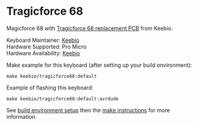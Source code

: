 Tragicforce 68
===============

Magicforce 68 with [Tragicforce 68 replacement PCB](https://keeb.io/products/mf68-magicforce-68-pcb-replacement-kit) from Keebio.

Keyboard Maintainer: [Keebio](https://keeb.io)  
Hardware Supported: Pro Micro  
Hardware Availability: [Keebio](https://keeb.io) 

Make example for this keyboard (after setting up your build environment):

    make keebio/tragicforce68:default

Example of flashing this keyboard:

    make keebio/tragicforce68:default:avrdude

See [build environment setup](https://docs.qmk.fm/#/getting_started_build_tools) then the [make instructions](https://docs.qmk.fm/#/getting_started_make_guide) for more information.
